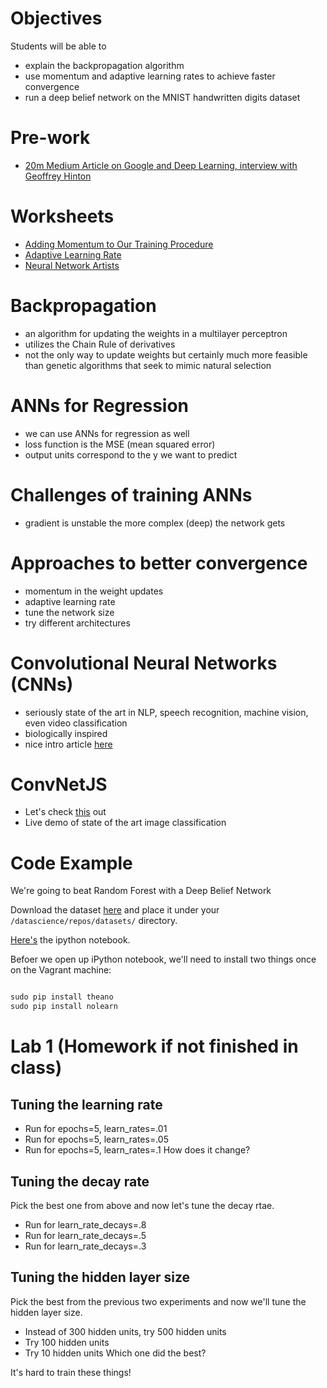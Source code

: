 # Objectives
Students will be able to
- explain the backpropagation algorithm
- use momentum and adaptive learning rates to achieve faster convergence
- run a deep belief network on the MNIST handwritten digits dataset

# Pre-work
- [20m Medium Article on Google and Deep Learning, interview with Geoffrey Hinton](https://medium.com/backchannel/google-search-will-be-your-next-brain-5207c26e4523)

# Worksheets
- [Adding Momentum to Our Training Procedure](https://s3-us-west-2.amazonaws.com/ga-dat-2015-suneel/worksheets/ANNs_ctd/ANN_ctd_wksht_1.pdf)
- [Adaptive Learning Rate](https://s3-us-west-2.amazonaws.com/ga-dat-2015-suneel/worksheets/ANNs_ctd/ANN_ctd_wksht_2.pdf)
- [Neural Network Artists](https://s3-us-west-2.amazonaws.com/ga-dat-2015-suneel/worksheets/ANNs_ctd/ANN_ctd_wksht_3.pdf)

# Backpropagation
- an algorithm for updating the weights in a multilayer perceptron
- utilizes the Chain Rule of derivatives
- not the only way to update weights but certainly much more feasible than genetic algorithms that seek to mimic natural selection

# ANNs for Regression
- we can use ANNs for regression as well
- loss function is the MSE (mean squared error)
- output units correspond to the y we want to predict

# Challenges of training ANNs
- gradient is unstable the more complex (deep) the network gets

# Approaches to better convergence
- momentum in the weight updates
- adaptive learning rate
- tune the network size
- try different architectures

# Convolutional Neural Networks (CNNs)
- seriously state of the art in NLP, speech recognition, machine vision, even video classification
- biologically inspired
- nice intro article [here](http://colah.github.io/posts/2014-07-Conv-Nets-Modular/)

# ConvNetJS
- Let's check [this](http://cs.stanford.edu/people/karpathy/convnetjs/demo/cifar10.html) out
- Live demo of state of the art image classification

# Code Example
We're going to beat Random Forest with a Deep Belief Network

Download the dataset [here](https://s3-us-west-2.amazonaws.com/ga-dat-2015-suneel/datasets/train.csv) and place it under your `/datascience/repos/datasets/` directory.

[Here's](http://nbviewer.ipython.org/gist/suneel0101/6316c4567c9538f02573) the ipython notebook.

Befoer we open up iPython notebook, we'll need to install two things once on the Vagrant machine:

```python

sudo pip install theano
sudo pip install nolearn

```

# Lab 1 (Homework if not finished in class)
## Tuning the learning rate
- Run for epochs=5, learn_rates=.01
- Run for epochs=5, learn_rates=.05
- Run for epochs=5, learn_rates=.1
How does it change?
## Tuning the decay rate
Pick the best one from above and now let's tune the decay rtae.
- Run for learn_rate_decays=.8
- Run for learn_rate_decays=.5
- Run for learn_rate_decays=.3
## Tuning the hidden layer size
Pick the best from the previous two experiments and now we'll tune the hidden layer size.
- Instead of 300 hidden units, try 500 hidden units
- Try 100 hidden units
- Try 10 hidden units
Which one did the best?

It's hard to train these things!

